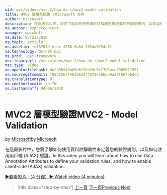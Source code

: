 ```yaml
---
uid: mvc/videos/mvc-2/how-do-i/mvc2-model-validation
title: MVC2 層模型驗證 |Microsoft 文件
author: microsoft
description: 在這段影片中，您將了解如何使用資料註解屬性來定義您的驗證規則，以及如何啟用用戶端 (AJAX) 驗證。
ms.author: aspnetcontent
manager: wpickett
ms.date: 03/23/2010
ms.topic: article
ms.assetid: fe3676fd-ecec-4756-8c8d-269da9754c31
ms.technology: dotnet-mvc
ms.prod: .net-framework
msc.legacyurl: /mvc/videos/mvc-2/how-do-i/mvc2-model-validation
msc.type: video
ms.openlocfilehash: da2e3b549ad9e8f2def8c3c17d3aca206562195f
ms.sourcegitcommit: f8852267f463b62d7f975e56bea9aa3f68fbbdeb
ms.translationtype: MT
ms.contentlocale: zh-TW
ms.lasthandoff: 04/06/2018
---
```

<a name="mvc2---model-validation"></a><span data-ttu-id="cd572-103">MVC2 層模型驗證</span><span class="sxs-lookup"><span data-stu-id="cd572-103">MVC2 - Model Validation</span></span>
====================
<span data-ttu-id="cd572-104">by [Microsoft](https://github.com/microsoft)</span><span class="sxs-lookup"><span data-stu-id="cd572-104">by [Microsoft](https://github.com/microsoft)</span></span>

<span data-ttu-id="cd572-105">在這段影片中，您將了解如何使用資料註解屬性來定義您的驗證規則，以及如何啟用用戶端 (AJAX) 驗證。</span><span class="sxs-lookup"><span data-stu-id="cd572-105">In this video you will learn about how to use Data Annotation Attributes to define your validation rules, and how to enable client-side (AJAX) validation.</span></span>

[<span data-ttu-id="cd572-106">&#9654;觀看影片 （4 分鐘）</span><span class="sxs-lookup"><span data-stu-id="cd572-106">&#9654; Watch video (4 minutes)</span></span>](https://channel9.msdn.com/Blogs/ASP-NET-Site-Videos/mvc2-model-validation)

> [!div class="step-by-step"]
> <span data-ttu-id="cd572-107">[上一頁](mvc2-stronglytyped-helpers.md)
> [下一頁](mvc2-template-customization.md)</span><span class="sxs-lookup"><span data-stu-id="cd572-107">[Previous](mvc2-stronglytyped-helpers.md)
[Next](mvc2-template-customization.md)</span></span>
